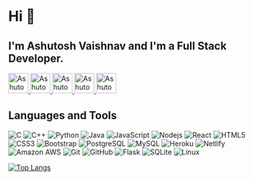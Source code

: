 # Hi 👋

<!--
**avaishnav6292/avaishnav6292** is a ✨ _special_ ✨ repository because its `README.md` (this file) appears on your GitHub profile.
-->
## I'm Ashutosh Vaishnav and I'm a Full Stack Developer.


<a href="https://avaishnav6292.github.io">
  <img src="https://www.walkercountyschools.com/cms/lib/AL02210233/Centricity/Domain/68/WebLink.jpg" alt="Ashutosh's Website"  width="40px" height="40px">
</a>

<a href="https://www.linkedin.com/in/avaishnav6292">
  <img src="https://biztraffic.com/wp-content/uploads/2014/06/linkedin-logo.png" alt="Ashutosh's Linkedin"  width="40px" height="40px">
</a>

<a href="https://www.hackerrank.com/avaishnav6292">
  <img src="https://cdn4.iconfinder.com/data/icons/logos-and-brands/512/160_Hackerrank_logo_logos-512.png" alt="Ashutosh's Hackerrank" width="40px" height="40px">
</a>

<a href="https://www.leetcode.com/ashutoshv6292">
  <img src="https://upload.wikimedia.org/wikipedia/commons/1/19/LeetCode_logo_black.png" alt="Ashutosh's Leetcode" width="40px" height="40px">
</a>

<a href="https://ashutoshv-qprofile.netlify.app">
  <img src="https://ashutoshv-qprofile.netlify.app/static/Header-32914015ef625514897dfc9540b13aed.png" alt="Ashutosh's QProfile" width="40px" height="40px">
</a>

  
## Languages and Tools

![C](https://img.shields.io/badge/-C-brown?style=flat-square&logo=c)
![C++](https://img.shields.io/badge/-C++-00599C?style=flat-square&logo=c++)
![Python](https://img.shields.io/badge/-Python-black?style=flat-square&logo=Python)
![Java](https://img.shields.io/badge/-java-E34A86?style=flat-square&logo=java)
![JavaScript](https://img.shields.io/badge/-JavaScript-black?style=flat-square&logo=javascript)
![Nodejs](https://img.shields.io/badge/-Nodejs-black?style=flat-square&logo=Node.js)
![React](https://img.shields.io/badge/-React-black?style=flat-square&logo=react)
![HTML5](https://img.shields.io/badge/-HTML5-E34F26?style=flat-square&logo=html5&logoColor=white)
![CSS3](https://img.shields.io/badge/-CSS3-1572B6?style=flat-square&logo=css3)
![Bootstrap](https://img.shields.io/badge/-Bootstrap-563D7C?style=flat-square&logo=bootstrap)
![PostgreSQL](https://img.shields.io/badge/-PostgreSQL-336791?style=flat-square&logo=postgresql)
![MySQL](https://img.shields.io/badge/-MySQL-black?style=flat-square&logo=mysql)
![Heroku](https://img.shields.io/badge/-Heroku-430098?style=flat-square&logo=heroku)
![Netlify](https://img.shields.io/badge/-Netlify-430098?style=flat-square&logo=netlify)
![Amazon AWS](https://img.shields.io/badge/Amazon%20AWS-232F3E?style=flat-square&logo=amazon-aws)
![Git](https://img.shields.io/badge/-Git-black?style=flat-square&logo=git)
![GitHub](https://img.shields.io/badge/-GitHub-181717?style=flat-square&logo=github)
![Flask](https://img.shields.io/badge/-Flask-green?style=flat-square&logo=Flask)
![SQLite](https://img.shields.io/badge/-SQLite-yellow?style=flat-square&logo=sqlite)
![Linux](https://img.shields.io/badge/-Linux-660033?style=flat-square&logo=Linux)


[![Top Langs](https://github-readme-stats.vercel.app/api/top-langs/?username=avaishnav6292&layout=compact&langs_count=10)](https://github.com/avaishnav6292/github-readme-stats)
